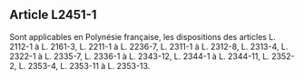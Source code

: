 Article L2451-1
----
Sont applicables en Polynésie française, les dispositions des articles L. 2112-1
à L. 2161-3, L. 2211-1 à L. 2236-7, L. 2311-1 à L. 2312-8, L. 2313-4, L. 2322-1
à L. 2335-7, L. 2336-1 à L. 2343-12, L. 2344-1 à L. 2344-11, L. 2352-2, L.
2353-4, L. 2353-11 à L. 2353-13.
